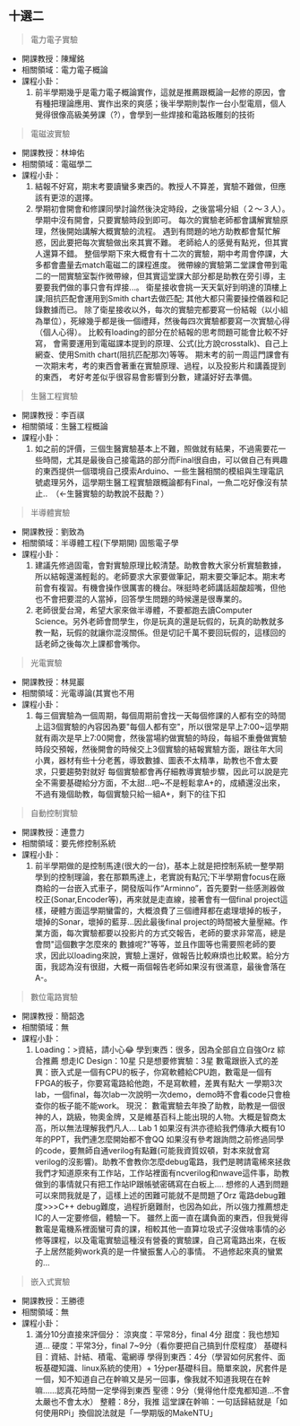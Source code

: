 ## 十選二
                                                                          
> 電力電子實驗

* 開課教授：陳耀銘
* 相關領域：電力電子概論
* 課程小卦：
  1. 前半學期幾乎是電力電子概論實作，這就是推薦跟概論一起修的原因，會有種把理論應用、實作出來的爽感；後半學期則製作一台小型電扇，個人覺得很像高級美勞課（?），會學到一些焊接和電路板雕刻的技術

> 電磁波實驗

* 開課教授：林坤佑
* 相關領域：電磁學二
* 課程小卦：
  1. 結報不好寫，期末考要讀蠻多東西的。教授人不算差，實驗不難做，但應該有更涼的選擇。
  2. 學期初會開會和修課同學討論然後決定時段，之後當場分組（２～３人）。
學期中沒有開會，只要實驗時段到即可。
每次的實驗老師都會講解實驗原理，然後開始講解大概實驗的流程。
遇到有問題的地方助教都會幫忙解惑，因此要把每次實驗做出來其實不難。
老師給人的感覺有點兇，但其實人還算不錯。
整個學期下來大概會有十二次的實驗，期中考周會停課，大多都會盡量去match電磁二的課程進度。
微帶線的實驗第二堂課會帶到電二的一間實驗室製作微帶線，但其實這堂課大部分都是助教在旁引導，主要要我們做的事只會有焊接...。
衛星接收會挑一天天氣好到明達的頂樓上課;阻抗匹配會運用到Smith chart去做匹配;
其他大都只需要操控儀器和記錄數據而已。
除了衛星接收以外，每次的實驗完都要寫一份結報（以小組為單位），死線幾乎都是後一個禮拜，然後每四次實驗都要寫一次實驗心得（個人心得）。
比較有loading的部分在於結報的思考問題可能會比較不好寫，
會需要運用到電磁課本提到的原理、公式(比方說crosstalk)、自己上網查、使用Smith chart(阻抗匹配那次)等等。
期末考的前一周這門課會有一次期末考，考的東西會著重在實驗原理、過程，以及投影片和講義提到的東西，
考好考差似乎很容易會影響到分數，建議好好去準備。

> 生醫工程實驗

* 開課教授：李百祺
* 相關領域：生醫工程概論
* 課程小卦：
  1. 如之前的評價，三個生醫實驗基本上不難，照做就有結果，不過需要花一些時間，尤其是最後自己接電路的部分而Final很自由，可以做自己有興趣的東西提供一個環境自己摸索Arduino、一些生醫相關的模組與生理電訊號處理另外，這學期生醫工程實驗跟概論都有Final，一魚二吃好像沒有禁止..　（←生醫實驗的助教說不鼓勵？）

> 半導體實驗

* 開課教授：劉致為
* 相關領域：半導體工程(下學期開)
固態電子學
* 課程小卦：
  1. 建議先修過固電，會對實驗原理比較清楚。助教會教大家分析實驗數據，所以結報還滿輕鬆的。老師要求大家要做筆記，期末要交筆記本。期末考前會有複習。有機會操作很厲害的機台。咪挺時老師講話超酸超嘴，但他也不會把要混的人當掉，回答學生問題的時候還是很專業的。
  2. 老師很愛台灣，希望大家來做半導體，不要都跑去讀Computer Science。另外老師會問學生，你是玩真的還是玩假的，玩真的助教就多教一點，玩假的就讓你混沒關係。但是切記千萬不要回玩假的，這樣回的話老師之後每次上課都會嘴你。                                                                                               

> 光電實驗

* 開課教授：林晃巖
* 相關領域：光電導論(其實也不用
* 課程小卦：
  1. 每三個實驗為一個周期，每個周期前會找一天每個修課的人都有空的時間上這3個實驗的內容因為要"每個人都有空"，所以很常是早上7:00~這學期就有兩次是早上7:00開會，然後當場約做實驗的時段，每組不重疊做實驗時段交預報，然後開會的時候交上3個實驗的結報實驗方面，跟往年大同小異，器材有些十分老舊，導致數據、圖表不太精準，助教也不會太要求，只要趨勢對就好
  每個實驗都會再仔細教導實驗步驟，因此可以說是完全不需要基礎給分方面，不太甜...吧~不是輕鬆拿A+的，成績還沒出來，不過有幾個助教，每個實驗只給一組A+，剩下的往下扣

> 自動控制實驗

* 開課教授：連豊力
* 相關領域：要先修控制系統
* 課程小卦：
  1. 前半學期做的是控制馬達(很大的一台)，基本上就是把控制系統一整學期學到的控制理論，套在那顆馬達上，老實說有點冗;下半學期會focus在廠商給的一台嵌入式車子，開發版叫作“Arminno”，首先要對一些感測器做校正(Sonar,Encoder等)，再來就是走直線，接著會有一個final project這樣，硬體方面這學期蠻雷的，大概浪費了三個禮拜都在處理壞掉的板子，壞掉的Sonar，壞掉的藍芽...因此最後final project的時間被大量壓縮。作業方面，每次實驗都要以投影片的方式交報告，老師的要求非常高，總是會問"這個數字怎麼來的 數據呢?"等等，並且作圖等也需要照老師的要求，因此以loading來說，實驗上還好，做報告比較麻煩也比較累。給分方面，我認為沒有很甜，大概一兩個報告老師如果沒有很滿意，最後會落在A-。

> 數位電路實驗

* 開課教授：簡韶逸
* 相關領域：無
* 課程小卦：
  1. Loading：>資結，請小心😂 學到東西：很多，因為全部自立自強Orz 綜合推薦 想走IC Design：10星 只是想要修實驗：3星 數電跟嵌入式的差異：嵌入式是一個有CPU的板子，你寫軟體給CPU跑，數電是一個有FPGA的板子，你要寫電路給他跑，不是寫軟體，差異有點大 一學期3次lab，一個final，每次lab一次說明一次demo，demo時不會看code只會檢查你的板子能不能work。 現況： 數電實驗去年換了助教，助教是一個很神的人，跳級，物奧金牌，又是維基百科上能出現的人物。大概是智商太高，所以無法理解我們凡人... Lab 1 如果沒有洪亦德給我們傳承大概有10年的PPT，我們連怎麼開始都不會QQ 如果沒有參考跟詢問之前修過同學的code，要無師自通verilog有點難(可能我資質奴頓，對本來就會寫verilog的沒影響)。助教不會教你怎麼debug電路，我們是聘請電稀來拯救我們才知道原來有工作站，工作站裡面有ncverilog和nwave這件事，助教做到的事情就只有把工作站IP跟帳號密碼寫在白板上.... 想修的人遇到問題可以來問我就是了，這樣上述的困難可能就不是問題了Orz 電路debug難度>>>C++ debug難度，過程折磨難耐，也因為如此，所以強力推薦想走IC的人一定要修個，體驗一下。 雖然上面一直在講負面的東西，但我覺得數電是電機系裡面蠻可貴的課，相較其他一直算垃圾式子沒做啥事情的必修等課程，以及電電實驗這種沒有營養的實驗課，自己寫電路出來，在板子上居然能夠work真的是一件蠻振奮人心的事情。 不過修起來真的蠻累的...

> 嵌入式實驗

* 開課教授：王勝德
* 相關領域：無
* 課程小卦：
  1. 滿分10分直接來評個分： 涼爽度：平常8分，final 4分 甜度：我也想知道... 硬度：平常3分，final 7~9分（看你要把自己搞到什麼程度） 基礎科目：資結、計結、積電、電網導 學得到東西：4分（學習如何尻套件、面板基礎知識、linux系統的使用）+ 1分per基礎科目。簡單來說，尻套件是一個，知不知道自己在幹嘛又是另一回事，像我就不知道我現在在幹嘛......認真花時間一定學得到東西 聖德：9分（覺得他什麼鬼都知道...不會太嚴也不會太水） 整體：8分，我推 這堂課在幹嘛：一句話歸結就是「如何使用RPi」換個說法就是「一學期版的MakeNTU」
